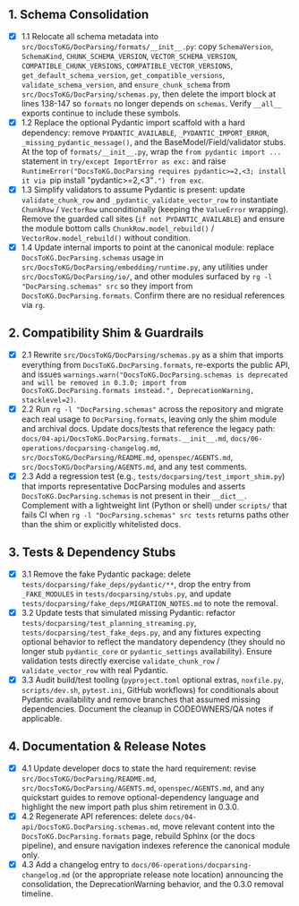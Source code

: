 ## 1. Schema Consolidation
- [x] 1.1 Relocate all schema metadata into `src/DocsToKG/DocParsing/formats/__init__.py`: copy `SchemaVersion`, `SchemaKind`, `CHUNK_SCHEMA_VERSION`, `VECTOR_SCHEMA_VERSION`, `COMPATIBLE_CHUNK_VERSIONS`, `COMPATIBLE_VECTOR_VERSIONS`, `get_default_schema_version`, `get_compatible_versions`, `validate_schema_version`, and `ensure_chunk_schema` from `src/DocsToKG/DocParsing/schemas.py`, then delete the import block at lines 138-147 so `formats` no longer depends on `schemas`. Verify `__all__` exports continue to include these symbols.
- [x] 1.2 Replace the optional Pydantic import scaffold with a hard dependency: remove `PYDANTIC_AVAILABLE`, `_PYDANTIC_IMPORT_ERROR`, `_missing_pydantic_message()`, and the BaseModel/Field/validator stubs. At the top of `formats/__init__.py`, wrap the `from pydantic import ...` statement in `try/except ImportError as exc:` and raise `RuntimeError("DocsToKG.DocParsing requires pydantic>=2,<3; install it via `pip install \"pydantic>=2,<3\"`.") from exc`.
- [x] 1.3 Simplify validators to assume Pydantic is present: update `validate_chunk_row` and `_pydantic_validate_vector_row` to instantiate `ChunkRow` / `VectorRow` unconditionally (keeping the `ValueError` wrapping). Remove the guarded call sites (`if not PYDANTIC_AVAILABLE`) and ensure the module bottom calls `ChunkRow.model_rebuild()` / `VectorRow.model_rebuild()` without condition.
- [x] 1.4 Update internal imports to point at the canonical module: replace `DocsToKG.DocParsing.schemas` usage in `src/DocsToKG/DocParsing/embedding/runtime.py`, any utilities under `src/DocsToKG/DocParsing/io/`, and other modules surfaced by `rg -l "DocParsing.schemas" src` so they import from `DocsToKG.DocParsing.formats`. Confirm there are no residual references via `rg`.

## 2. Compatibility Shim & Guardrails
- [x] 2.1 Rewrite `src/DocsToKG/DocParsing/schemas.py` as a shim that imports everything from `DocsToKG.DocParsing.formats`, re-exports the public API, and issues `warnings.warn("DocsToKG.DocParsing.schemas is deprecated and will be removed in 0.3.0; import from DocsToKG.DocParsing.formats instead.", DeprecationWarning, stacklevel=2)`.
- [x] 2.2 Run `rg -l "DocParsing.schemas"` across the repository and migrate each real usage to `DocParsing.formats`, leaving only the shim module and archival docs. Update docs/tests that reference the legacy path: `docs/04-api/DocsToKG.DocParsing.formats.__init__.md`, `docs/06-operations/docparsing-changelog.md`, `src/DocsToKG/DocParsing/README.md`, `openspec/AGENTS.md`, `src/DocsToKG/DocParsing/AGENTS.md`, and any test comments.
- [x] 2.3 Add a regression test (e.g., `tests/docparsing/test_import_shim.py`) that imports representative DocParsing modules and asserts `DocsToKG.DocParsing.schemas` is not present in their `__dict__`. Complement with a lightweight lint (Python or shell) under `scripts/` that fails CI when `rg -l "DocParsing.schemas" src tests` returns paths other than the shim or explicitly whitelisted docs.

## 3. Tests & Dependency Stubs
- [x] 3.1 Remove the fake Pydantic package: delete `tests/docparsing/fake_deps/pydantic/**`, drop the entry from `_FAKE_MODULES` in `tests/docparsing/stubs.py`, and update `tests/docparsing/fake_deps/MIGRATION_NOTES.md` to note the removal.
- [x] 3.2 Update tests that simulated missing Pydantic: refactor `tests/docparsing/test_planning_streaming.py`, `tests/docparsing/test_fake_deps.py`, and any fixtures expecting optional behavior to reflect the mandatory dependency (they should no longer stub `pydantic_core` or `pydantic_settings` availability). Ensure validation tests directly exercise `validate_chunk_row` / `validate_vector_row` with real Pydantic.
- [x] 3.3 Audit build/test tooling (`pyproject.toml` optional extras, `noxfile.py`, `scripts/dev.sh`, `pytest.ini`, GitHub workflows) for conditionals about Pydantic availability and remove branches that assumed missing dependencies. Document the cleanup in CODEOWNERS/QA notes if applicable.

## 4. Documentation & Release Notes
- [x] 4.1 Update developer docs to state the hard requirement: revise `src/DocsToKG/DocParsing/README.md`, `src/DocsToKG/DocParsing/AGENTS.md`, `openspec/AGENTS.md`, and any quickstart guides to remove optional-dependency language and highlight the new import path plus shim retirement in 0.3.0.
- [x] 4.2 Regenerate API references: delete `docs/04-api/DocsToKG.DocParsing.schemas.md`, move relevant content into the `DocsToKG.DocParsing.formats` page, rebuild Sphinx (or the docs pipeline), and ensure navigation indexes reference the canonical module only.
- [x] 4.3 Add a changelog entry to `docs/06-operations/docparsing-changelog.md` (or the appropriate release note location) announcing the consolidation, the DeprecationWarning behavior, and the 0.3.0 removal timeline.

